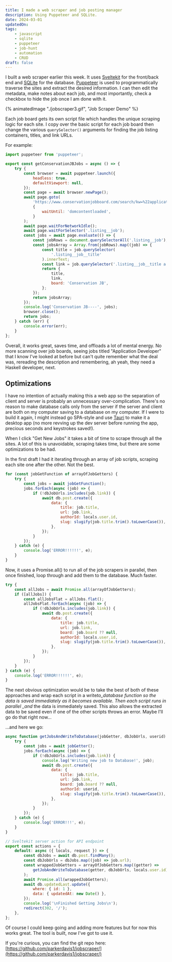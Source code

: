```yaml
---
title: I made a web scraper and job posting manager
description: Using Puppeteer and SQLite.
date: 2024-03-01
updatedOn:
tags:
    - javascript
    - sqlite
    - puppeteer
    - job-hunt
    - automation
    - CRUD
draft: false
---
```


I built a web scraper earlier this week. It uses [Sveltekit](https://kit.svelte.dev/) for the front/back end and [SQLite](https://www.sqlite.org/) for the database. [Puppeteer](https://pptr.dev/) is used to programmatically traverse the sites and extract the desired information. I can then edit the metadata, make notes about each job, and most importantly, check a checkbox to hide the job once I am done with it.

{% animatedImage "./jobscraper3.gif", "Job Scraper Demo" %}

Each job board gets its own script file which handles the unique scraping logic for each site. I copy over the basic script for each job board then change the various `querySelector()` arguments for finding the job listing containers, titles, and link URLs.

For example:

```js
import puppeteer from 'puppeteer';

export const getConservationJBJobs = async () => {
    try {
        const browser = await puppeteer.launch({
            headless: true,
            defaultViewport: null,
        });
        const page = await browser.newPage();
        await page.goto(
            'https://www.conservationjobboard.com/search/kw=%22application%20developer%22',
            {
                waitUntil: 'domcontentloaded',
            }
        );
        await page.waitForNetworkIdle();
        await page.waitForSelector('.listing__job');
        const jobs = await page.evaluate(() => {
            const jobRows = document.querySelectorAll('.listing__job');
            const jobsArray = Array.from(jobRows).map((job) => {
                const title = job.querySelector(
                    '.listing__job__title'
                ).innerText;
                const link = job.querySelector('.listing__job__title a').href;
                return {
                    title,
                    link,
                    board: 'Conservation JB',
                };
            });
            return jobsArray;
        });
        console.log('Conservation JB----', jobs);
        browser.close();
        return jobs;
    } catch (err) {
        console.error(err);
    }
};
```

Overall, it works great, saves time, and offloads a lot of mental energy. No more scanning over job boards, seeing jobs titled "Application Developer" that I know I've looked at before but can't quite remember what the deal was, rereading the description and remembering, ah yeah, they need a Haskell developer, next.

## Optimizations

I have no intention of actually making this a web app so the separation of client and server is probably an unnecessary over-complication. There's no reason to make database calls only from the server if the server and client are both on my computer saving to a database on my computer. If I were to build it again, I might instead go SPA-style and use [Tauri](https://tauri.app/) to make it a desktop app (no more revving up the dev server before running the app, precious seconds and keystrokes saved!).

When I click "Get New Jobs" it takes a bit of time to scrape through all the sites. A lot of this is unavoidable, scraping takes time, but there are some optimizations to be had.

In the first draft I had it iterating through an array of job scripts, scraping each site one after the other. Not the best.

```js
for (const jobGetFunction of arrayOfJobGetters) {
    try {
        const jobs = await jobGetFunction();
        jobs.forEach(async (job) => {
            if (!dbJobUrls.includes(job.link)) {
                await db.post.create({
                    data: {
                        title: job.title,
                        url: job.link,
                        authorId: locals.user.id,
                        slug: slugify(job.title.trim().toLowerCase()),
                    },
                });
            }
        });
    } catch (e) {
        console.log('ERROR!!!!!!', e);
    }
}
```

Now, it uses a Promise.all() to run all of the job scrapers in parallel, then once finished, loop through and add them to the database. Much faster.

```js
try {
    const allJobs = await Promise.all(arrayOfJobGetters);
    if ([allJobs]) {
        const allJobsFlat = allJobs.flat();
        allJobsFlat.forEach(async (job) => {
            if (!dbJobUrls.includes(job.link)) {
                await db.post.create({
                    data: {
                        title: job.title,
                        url: job.link,
                        board: job.board ?? null,
                        authorId: locals.user.id,
                        slug: slugify(job.title.trim().toLowerCase()),
                    },
                });
            }
        });
    }
} catch (e) {
    console.log('ERROR!!!!!!', e);
}
```

The next obvious optimization would be to take the best of both of these approaches and wrap each script in a write*to_database function so the data is saved immediately as it becomes available. Then each script runs in parallel \_and* the data is immediately saved. This also allows the extracted data to be saved even if one of the other scripts throws an error. Maybe I'll go do that right now...

...and here we go:

```js
async function getJobsAndWriteToDatabase(jobGetter, dbJobUrls, userid) {
    try {
        const jobs = await jobGetter();
        jobs.forEach(async (job) => {
            if (!dbJobUrls.includes(job.link)) {
                console.log('Writing new job to Database!', job);
                await db.post.create({
                    data: {
                        title: job.title,
                        url: job.link,
                        board: job.board ?? null,
                        authorId: userid,
                        slug: slugify(job.title.trim().toLowerCase()),
                    },
                });
            }
        });
    } catch (e) {
        console.log('ERROR!!!', e);
    }
}

// Sveltekit server action for API endpoint
export const actions = {
    default: async ({ locals, request }) => {
        const dbJobs = await db.post.findMany();
        const dbJobUrls = dbJobs.map((job) => job.url);
        const wrappedJobGetters = arrayOfJobGetters.map((getter) =>
            getJobAndWriteToDatabase(getter, dbJobUrls, locals.user.id)
        );
        await Promise.all(wrappedJobGetters);
        await db.updatedLast.update({
            where: { id: 1 },
            data: { updatedAt: new Date() },
        });
        console.log('\nFinished Getting Jobs\n');
        redirect(302, '/');
    },
};
```

Of course I could keep going and adding more features but for now this works great. The tool is built, now I've got to use it.

If you're curious, you can find the git repo here: [https://github.com/parkerdavis1/jobscraper/](https://github.com/parkerdavis1/jobscraper/)
